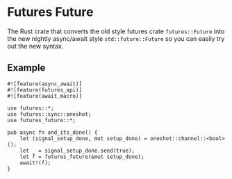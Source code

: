 # Futures Future

The Rust crate that converts the old style futures crate `futures::Future` into the new
nightly async/await style `std::future::Future` so you can easily try out the new
syntax.

## Example

```
#![feature(async_await)]
#![feature(futures_api)]
#![feature(await_macro)]

use futures::*;
use futures::sync::oneshot;
use futures_future::*;

pub async fn and_its_done() {
    let (signal_setup_done, mut setup_done) = oneshot::channel::<bool>();
    let _ = signal_setup_done.send(true);
    let f = futures_future(&mut setup_done);
    await!(f);
}

```
